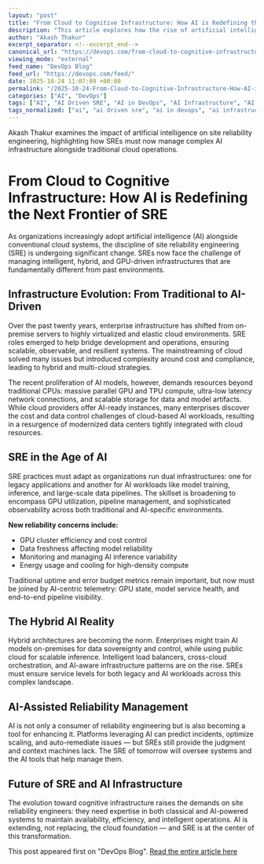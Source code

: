 ```yaml
---
layout: "post"
title: "From Cloud to Cognitive Infrastructure: How AI is Redefining the Next Frontier of SRE"
description: "This article explores how the rise of artificial intelligence (AI) workloads is driving a major evolution in site reliability engineering (SRE) and cloud infrastructure practices. It analyzes the unique demands of AI systems, the growing complexity of hybrid and GPU-driven environments, and how SRE roles are adapting to ensure reliability, observability, and efficiency across both traditional and AI-powered architectures."
author: "Akash Thakur"
excerpt_separator: <!--excerpt_end-->
canonical_url: "https://devops.com/from-cloud-to-cognitive-infrastructure-how-ai-is-redefining-the-next-frontier-of-sre/"
viewing_mode: "external"
feed_name: "DevOps Blog"
feed_url: "https://devops.com/feed/"
date: 2025-10-24 11:07:09 +00:00
permalink: "/2025-10-24-From-Cloud-to-Cognitive-Infrastructure-How-AI-is-Redefining-the-Next-Frontier-of-SRE.html"
categories: ["AI", "DevOps"]
tags: ["AI", "AI Driven SRE", "AI in DevOps", "AI Infrastructure", "AI Reliability", "AI Workloads", "Business Of DevOps", "Cloud Native Infrastructure", "Cloud Observability", "Cloud Operations", "Contributed Content", "Data Pipelines", "DevOps", "GPU Clusters", "GPU Utilization", "Hybrid AI Systems", "Hybrid Cloud", "Hybrid Computing", "Inference Workloads", "Intelligent Operations", "Model Training", "Multi Cloud Operations", "Observability", "Posts", "Site Reliability Engineering", "Social Facebook", "Social LinkedIn", "Social X", "SRE", "SRE Evolution"]
tags_normalized: ["ai", "ai driven sre", "ai in devops", "ai infrastructure", "ai reliability", "ai workloads", "business of devops", "cloud native infrastructure", "cloud observability", "cloud operations", "contributed content", "data pipelines", "devops", "gpu clusters", "gpu utilization", "hybrid ai systems", "hybrid cloud", "hybrid computing", "inference workloads", "intelligent operations", "model training", "multi cloud operations", "observability", "posts", "site reliability engineering", "social facebook", "social linkedin", "social x", "sre", "sre evolution"]
---
```


Akash Thakur examines the impact of artificial intelligence on site reliability engineering, highlighting how SREs must now manage complex AI infrastructure alongside traditional cloud operations.<!--excerpt_end-->

# From Cloud to Cognitive Infrastructure: How AI is Redefining the Next Frontier of SRE

As organizations increasingly adopt artificial intelligence (AI) alongside conventional cloud systems, the discipline of site reliability engineering (SRE) is undergoing significant change. SREs now face the challenge of managing intelligent, hybrid, and GPU-driven infrastructures that are fundamentally different from past environments.

## Infrastructure Evolution: From Traditional to AI-Driven

Over the past twenty years, enterprise infrastructure has shifted from on-premise servers to highly virtualized and elastic cloud environments. SRE roles emerged to help bridge development and operations, ensuring scalable, observable, and resilient systems. The mainstreaming of cloud solved many issues but introduced complexity around cost and compliance, leading to hybrid and multi-cloud strategies.

The recent proliferation of AI models, however, demands resources beyond traditional CPUs: massive parallel GPU and TPU compute, ultra-low latency network connections, and scalable storage for data and model artifacts. While cloud providers offer AI-ready instances, many enterprises discover the cost and data control challenges of cloud-based AI workloads, resulting in a resurgence of modernized data centers tightly integrated with cloud resources.

## SRE in the Age of AI

SRE practices must adapt as organizations run dual infrastructures: one for legacy applications and another for AI workloads like model training, inference, and large-scale data pipelines. The skillset is broadening to encompass GPU utilization, pipeline management, and sophisticated observability across both traditional and AI-specific environments.

**New reliability concerns include:**  

- GPU cluster efficiency and cost control  
- Data freshness affecting model reliability  
- Monitoring and managing AI inference variability  
- Energy usage and cooling for high-density compute

Traditional uptime and error budget metrics remain important, but now must be joined by AI-centric telemetry: GPU state, model service health, and end-to-end pipeline visibility.

## The Hybrid AI Reality

Hybrid architectures are becoming the norm. Enterprises might train AI models on-premises for data sovereignty and control, while using public cloud for scalable inference. Intelligent load balancers, cross-cloud orchestration, and AI-aware infrastructure patterns are on the rise. SREs must ensure service levels for both legacy and AI workloads across this complex landscape.

## AI-Assisted Reliability Management

AI is not only a consumer of reliability engineering but is also becoming a tool for enhancing it. Platforms leveraging AI can predict incidents, optimize scaling, and auto-remediate issues — but SREs still provide the judgment and context machines lack. The SRE of tomorrow will oversee systems and the AI tools that help manage them.

## Future of SRE and AI Infrastructure

The evolution toward cognitive infrastructure raises the demands on site reliability engineers: they need expertise in both classical and AI-powered systems to maintain availability, efficiency, and intelligent operations. AI is extending, not replacing, the cloud foundation — and SRE is at the center of this transformation.

This post appeared first on "DevOps Blog". [Read the entire article here](https://devops.com/from-cloud-to-cognitive-infrastructure-how-ai-is-redefining-the-next-frontier-of-sre/)
